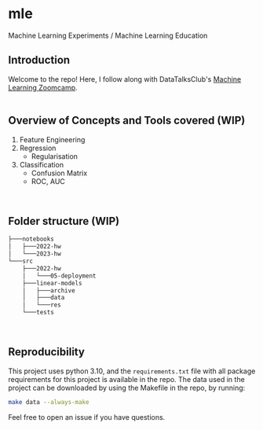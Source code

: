 # mle
Machine Learning Experiments / Machine Learning Education
<br>

## Introduction

Welcome to the repo!
Here, I follow along with DataTalksClub's [Machine Learning Zoomcamp](https://github.com/DataTalksClub/machine-learning-zoomcamp).
<br><br>

## Overview of Concepts and Tools covered (WIP)

1. Feature Engineering
2. Regression
    * Regularisation
3. Classification
    * Confusion Matrix
    * ROC, AUC

<br>

## Folder structure (WIP)

```bash
├───notebooks
│   ├───2022-hw
│   └───2023-hw
└───src
    ├───2022-hw
    │   └───05-deployment
    ├───linear-models
    │   ├───archive
    │   ├───data
    │   └───res
    └───tests
```
<br>

## Reproducibility
This project uses python 3.10, and the `requirements.txt` file with all package requirements for this project is available in the repo.
The data used in the project can be downloaded by using the Makefile in the repo, by running:
```bash
make data --always-make
```
Feel free to open an issue if you have questions.

